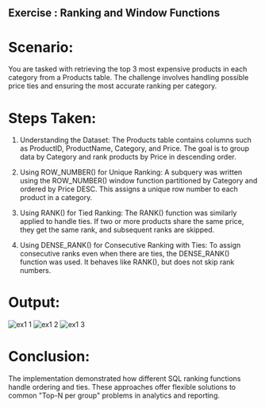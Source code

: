 ## Exercise : Ranking and Window Functions

# Scenario:
You are tasked with retrieving the top 3 most expensive products in each category from a Products table. The challenge involves handling possible price ties and ensuring the most accurate ranking per category.

# Steps Taken:
1. Understanding the Dataset:
The Products table contains columns such as ProductID, ProductName, Category, and Price. The goal is to group data by Category and rank products by Price in descending order.

2. Using ROW_NUMBER() for Unique Ranking:
A subquery was written using the ROW_NUMBER() window function partitioned by Category and ordered by Price DESC. This assigns a unique row number to each product in a category.

3. Using RANK() for Tied Ranking:
The RANK() function was similarly applied to handle ties. If two or more products share the same price, they get the same rank, and subsequent ranks are skipped.

4. Using DENSE_RANK() for Consecutive Ranking with Ties:
To assign consecutive ranks even when there are ties, the DENSE_RANK() function was used. It behaves like RANK(), but does not skip rank numbers.

# Output:
![ex1 1](https://github.com/user-attachments/assets/b34a0164-c778-4d0c-a501-3e3b9303d7fc)
![ex1 2](https://github.com/user-attachments/assets/e86c5327-7151-4890-a480-64d463ad94ed)
![ex1 3](https://github.com/user-attachments/assets/6a430004-f8c9-44fe-9a67-d8db94b785ce)

# Conclusion:
The implementation demonstrated how different SQL ranking functions handle ordering and ties. 
These approaches offer flexible solutions to common "Top-N per group" problems in analytics and reporting.
